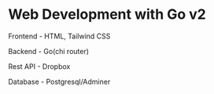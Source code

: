 # Web Development with Go v2

Frontend - HTML, Tailwind CSS

Backend - Go(chi router)

Rest API - Dropbox

Database - Postgresql/Adminer
